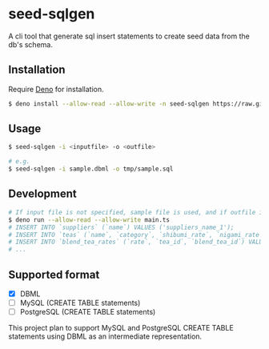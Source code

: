 # seed-sqlgen

A cli tool that generate sql insert statements to create seed data from the db's schema.

## Installation

Require [Deno](https://deno.land/) for installation.

```sh
$ deno install --allow-read --allow-write -n seed-sqlgen https://raw.githubusercontent.com/daido1976/seed-sqlgen/main/main.ts
```

## Usage

```sh
$ seed-sqlgen -i <inputfile> -o <outfile>

# e.g.
$ seed-sqlgen -i sample.dbml -o tmp/sample.sql
```

## Development

```sh
# If input file is not specified, sample file is used, and if outfile is not specified, output to stdout.
$ deno run --allow-read --allow-write main.ts
# INSERT INTO `suppliers` (`name`) VALUES ('suppliers_name_1');
# INSERT INTO `teas` (`name`, `category`, `shibumi_rate`, `nigami_rate`, `amami_rate`, `location`, `stock`, `price`, `supplier_id`) VALUES ('teas_name_1', 'teas_category_1', 1, 1, 1, 'teas_location_1', 1, 1, 1);
# INSERT INTO `blend_tea_rates` (`rate`, `tea_id`, `blend_tea_id`) VALUES (0.5, 1, 1);
# ...
```

## Supported format

- [x] DBML
- [ ] MySQL (CREATE TABLE statements)
- [ ] PostgreSQL (CREATE TABLE statements)

This project plan to support MySQL and PostgreSQL CREATE TABLE statements using DBML as an intermediate representation.
